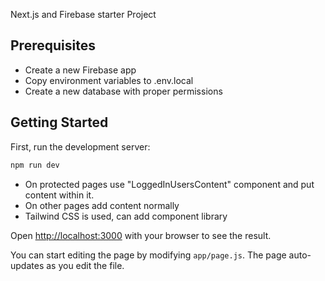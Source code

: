 Next.js and Firebase starter Project

## Prerequisites

- Create a new Firebase app
- Copy environment variables to .env.local
- Create a new database with proper permissions

## Getting Started

First, run the development server:

```bash
npm run dev

```

- On protected pages use "LoggedInUsersContent" component and put content within it.
- On other pages add content normally
- Tailwind CSS is used, can add component library

Open [http://localhost:3000](http://localhost:3000) with your browser to see the result.

You can start editing the page by modifying `app/page.js`. The page auto-updates as you edit the file.
